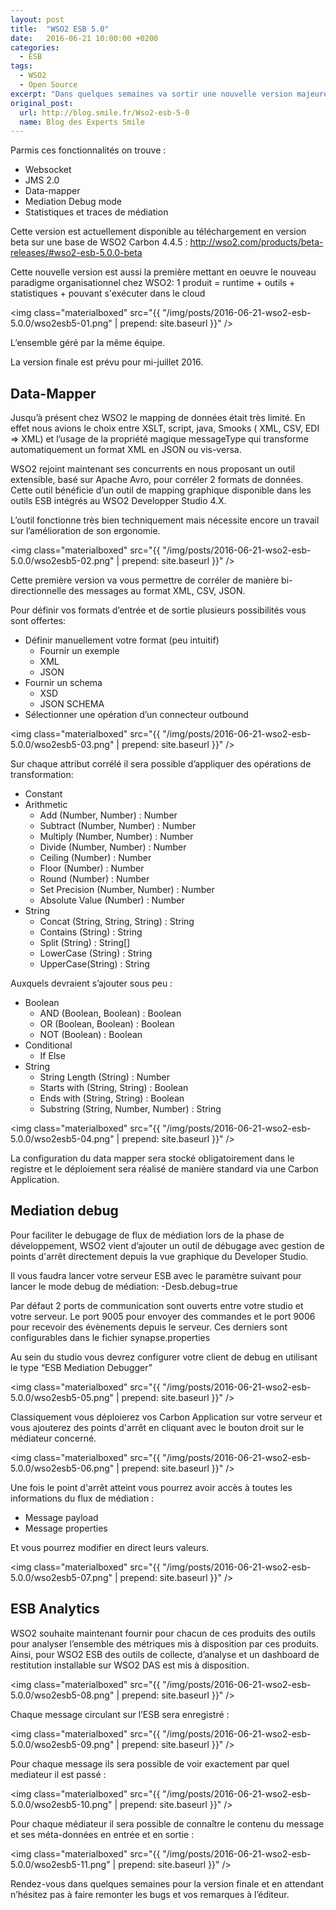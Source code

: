 ```yaml
---
layout: post
title:  "WSO2 ESB 5.0"
date:   2016-06-21 10:00:00 +0200
categories:
  - ESB
tags:
  - WSO2
  - Open Source
excerpt: "Dans quelques semaines va sortir une nouvelle version majeure de WSO2 ESB avec des fonctionnalités attendues depuis longtemps par la communauté."
original_post:
  url: http://blog.smile.fr/Wso2-esb-5-0
  name: Blog des Experts Smile
---
```

Parmis ces fonctionnalités on trouve :

- Websocket
- JMS 2.0
- Data-mapper
- Mediation Debug mode
- Statistiques et traces de médiation

Cette version est actuellement disponible au téléchargement en version beta sur une base de WSO2 Carbon 4.4.5 : <http://wso2.com/products/beta-releases/#wso2-esb-5.0.0-beta>

Cette nouvelle version est aussi la première mettant en oeuvre le nouveau paradigme organisationnel chez WSO2:
1 produit = runtime + outils + statistiques + pouvant s'exécuter dans le cloud

<img class="materialboxed" src="{{ "/img/posts/2016-06-21-wso2-esb-5.0.0/wso2esb5-01.png" | prepend: site.baseurl }}" />

L’ensemble géré par la même équipe.

La version finale est prévu pour mi-juillet 2016.

## Data-Mapper

Jusqu’à présent chez WSO2 le mapping de données était très limité. En effet nous avions le choix entre XSLT, script, java, Smooks ( XML, CSV, EDI => XML) et l’usage de la propriété magique messageType qui transforme automatiquement un format XML en JSON ou vis-versa.

WSO2 rejoint maintenant ses concurrents en nous proposant un outil extensible, basé sur Apache Avro, pour corréler 2 formats de données. Cette outil bénéficie d’un outil de mapping graphique disponible dans les outils ESB intégrés au WSO2 Developper Studio 4.X.

L’outil fonctionne très bien techniquement mais nécessite encore un travail sur l’amélioration de son ergonomie.

<img class="materialboxed" src="{{ "/img/posts/2016-06-21-wso2-esb-5.0.0/wso2esb5-02.png" | prepend: site.baseurl }}" />

Cette première version va vous permettre de corréler de manière bi-directionnelle des messages au format XML, CSV, JSON.

Pour définir vos formats d’entrée et de sortie plusieurs possibilités vous sont offertes:

- Définir manuellement votre format (peu intuitif)
  - Fournir un exemple
  - XML
  - JSON
- Fournir un schema
  - XSD
  - JSON SCHEMA
- Sélectionner une opération d’un connecteur outbound

<img class="materialboxed" src="{{ "/img/posts/2016-06-21-wso2-esb-5.0.0/wso2esb5-03.png" | prepend: site.baseurl }}" />

Sur chaque attribut corrélé il sera possible d’appliquer des opérations de transformation:

- Constant
- Arithmetic
  - Add (Number, Number) : Number
  - Subtract (Number, Number) : Number
  - Multiply (Number, Number) : Number
  - Divide (Number, Number) : Number
  - Ceiling (Number) : Number
  - Floor (Number) : Number
  - Round (Number) : Number
  - Set Precision (Number, Number) : Number
  - Absolute Value (Number) : Number
- String
  - Concat (String, String, String) : String
  - Contains (String) : String
  - Split (String) : String[]
  - LowerCase (String) : String
  - UpperCase(String) : String

Auxquels devraient s’ajouter sous peu :

- Boolean
  - AND (Boolean, Boolean) : Boolean
  - OR (Boolean, Boolean) : Boolean
  - NOT (Boolean) : Boolean
- Conditional
  - If Else
- String
  - String Length (String) : Number
  - Starts with (String, String) : Boolean
  - Ends with (String, String) : Boolean
  - Substring (String, Number, Number) : String

<img class="materialboxed" src="{{ "/img/posts/2016-06-21-wso2-esb-5.0.0/wso2esb5-04.png" | prepend: site.baseurl }}" />

La configuration du data mapper sera stocké obligatoirement dans le registre et le déploiement sera réalisé de manière standard via une Carbon Application.

## Mediation debug

Pour faciliter le debugage de flux de médiation lors de la phase de développement, WSO2 vient d’ajouter un outil de débugage avec gestion de points d'arrêt directement depuis la vue graphique du Developer Studio.

Il vous faudra lancer votre serveur ESB avec le paramètre suivant pour lancer le mode debug de médiation: -Desb.debug=true

Par défaut 2 ports de communication sont ouverts entre votre studio et votre serveur. Le port 9005 pour envoyer des commandes et le port 9006 pour recevoir des évènements depuis le serveur. Ces derniers sont configurables dans le fichier synapse.properties

Au sein du studio vous devrez configurer votre client de debug en utilisant le type “ESB Mediation Debugger”

<img class="materialboxed" src="{{ "/img/posts/2016-06-21-wso2-esb-5.0.0/wso2esb5-05.png" | prepend: site.baseurl }}" />

Classiquement vous déploierez vos Carbon Application sur votre serveur et vous ajouterez des points d'arrêt en cliquant avec le bouton droit sur le médiateur concerné.

<img class="materialboxed" src="{{ "/img/posts/2016-06-21-wso2-esb-5.0.0/wso2esb5-06.png" | prepend: site.baseurl }}" />

Une fois le point d'arrêt atteint vous pourrez avoir accès à toutes les informations du flux de médiation :

- Message payload
- Message properties

Et vous pourrez modifier en direct leurs valeurs.

<img class="materialboxed" src="{{ "/img/posts/2016-06-21-wso2-esb-5.0.0/wso2esb5-07.png" | prepend: site.baseurl }}" />

## ESB Analytics

WSO2 souhaite maintenant fournir pour chacun de ces produits des outils pour analyser l’ensemble des métriques mis à disposition par ces produits. Ainsi, pour WSO2 ESB des outils de collecte, d’analyse et un dashboard de restitution installable sur WSO2 DAS est mis à disposition.

<img class="materialboxed" src="{{ "/img/posts/2016-06-21-wso2-esb-5.0.0/wso2esb5-08.png" | prepend: site.baseurl }}" />

Chaque message circulant sur l’ESB sera enregistré :

<img class="materialboxed" src="{{ "/img/posts/2016-06-21-wso2-esb-5.0.0/wso2esb5-09.png" | prepend: site.baseurl }}" />

Pour chaque message ils sera possible de voir exactement par quel mediateur il est passé :

<img class="materialboxed" src="{{ "/img/posts/2016-06-21-wso2-esb-5.0.0/wso2esb5-10.png" | prepend: site.baseurl }}" />

Pour chaque médiateur il sera possible de connaître le contenu du message et ses méta-données en entrée et en sortie :

<img class="materialboxed" src="{{ "/img/posts/2016-06-21-wso2-esb-5.0.0/wso2esb5-11.png" | prepend: site.baseurl }}" />

Rendez-vous dans quelques semaines pour la version finale et en attendant n’hésitez pas à faire remonter les bugs et vos remarques à l’éditeur.

